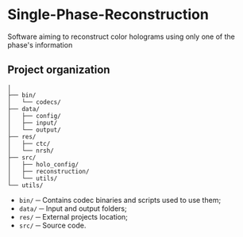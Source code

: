 # Single-Phase-Reconstruction
Software aiming to reconstruct color holograms using only one of the phase's information


## Project organization

```
│
├── bin/
│   └── codecs/
├── data/
│   ├── config/
│   ├── input/
│   └── output/
├── res/
│   ├── ctc/
│   └── nrsh/
├── src/
│   ├── holo_config/
│   ├── reconstruction/
│   └── utils/
└── utils/
```

- `bin/` ─ Contains codec binaries and scripts used to use them;
- `data/` ─ Input and output folders;
- `res/` ─ External projects location;
- `src/` ─ Source code.